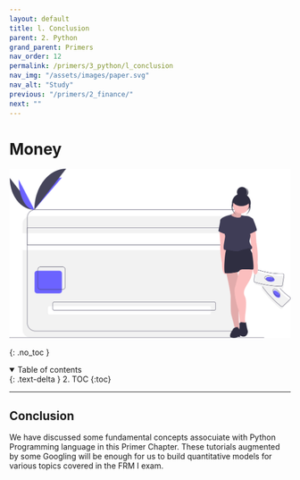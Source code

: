 ```yaml
---
layout: default
title: l. Conclusion
parent: 2. Python
grand_parent: Primers
nav_order: 12
permalink: /primers/3_python/l_conclusion
nav_img: "/assets/images/paper.svg"
nav_alt: "Study"
previous: "/primers/2_finance/"
next: ""
---
```


# Money

![Finance](/assets/images/primers/finance.svg)

{: .no_toc }

<details open markdown="block">
  <summary>
    Table of contents
  </summary>
  {: .text-delta }
2. TOC
{:toc}
</details>

---

<div class="theory" markdown="1">

## Conclusion

We have discussed some fundamental concepts assocuiate with Python Programming language in this Primer Chapter. These tutorials augmented by some Googling will be enough for us to build quantitative models for various topics covered in the FRM I exam.

</div>